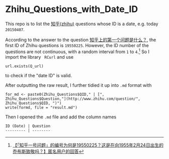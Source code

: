 # Zhihu_Questions_with_Date_ID

This repo is to
list the [知乎(zhihu)](zhihu.com) questions whose ID is a date, e.g. today `20150407`.

According to the answer to the question [知乎上的第一个问题是什么？](http://www.zhihu.com/question/20415740), the first ID of Zhihu questions is `19550225`. However, the ID number of the questions are not continuous, with a random interval from `1` to `4`.[^1] So I import the library ` RCurl` and use

```
url.exists(Q_url)
```

to check if the "date ID" is valid.

After outputting the raw result, I further tidied it up into `.md` format with

```
for_md <- paste0(Zhihu_Questions$QID," | [", Zhihu_Questions$Question,"](http://www.zhihu.com/question/", Zhihu_Questions$QID, ")")
write(formd, file = "result.md")
```
Then I opened the `.md` file and add the column names

```
ID (Date) | Question
--------- | --------
```


[^1]: [【「知乎一号问题」的编号为何是19550225？这是在向1955年2月24日出生的乔布斯致敬吗？】匿名用户的回答](http://zhi.hu/iYRW)



